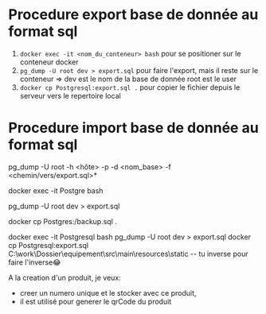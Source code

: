 # Procedure export base de donnée au format sql

1. `docker exec -it <nom_du_conteneur> bash` pour se positioner sur le conteneur docker
2. `pg_dump -U root dev > export.sql` pour faire l'export, mais il reste sur le conteneur => dev est le nom de la base de donnée root est le user
2. `docker cp Postgresql:export.sql .` pour copier le fichier depuis le serveur vers le repertoire local 

# Procedure import base de donnée au format sql 

pg_dump -U root -h <hôte> -p <port> -d <nom_base> -f <chemin/vers/export.sql>*


docker exec -it Postgre bash

pg_dump -U root dev > export.sql

docker cp Postgres:/backup.sql .

docker exec -it Postgresql bash
pg_dump -U root dev > export.sql
docker cp Postgresql:export.sql C:\work\Dossier\equipement\src\main\resources\static  -- tu inverse pour faire l'inverse😂

A la creation d'un produit, je veux:
* creer un numero unique et le stocker avec ce produit, 
* il est utilisé pour generer le qrCode du produit

